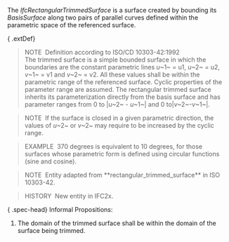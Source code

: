 The _IfcRectangularTrimmedSurface_ is a surface created by bounding its _BasisSurface_ along two pairs of parallel curves defined within the parametric space of the referenced surface.

{ .extDef}
> NOTE&nbsp; Definition according to ISO/CD 10303-42:1992  
> The trimmed surface is a simple bounded surface in which the boundaries are the constant parametric lines _u_\~1\~ = u1, _u_\~2\~ = u2, _v_\~1\~ = v1 and _v_\~2\~ = v2. All these values shall be within the parametric range of the referenced surface. Cyclic properties of the parameter range are assumed. The rectangular trimmed surface inherits its parameterization directly from the basis surface and has parameter ranges from 0 to |_u_\~2\~ - _u_\~1\~| and 0 to|_v_\~2\~-_v_\~1\~|.

> NOTE&nbsp; If the surface is closed in a given parametric direction, the values of _u_\~2\~ or _v_\~2\~ may require to be increased by the cyclic range.

> EXAMPLE&nbsp; 370 degrees is equivalent to 10 degrees, for those surfaces whose parametric form is defined using circular functions (sine and cosine).

> NOTE&nbsp; Entity adapted from \*\*rectangular_trimmed_surface\*\* in ISO 10303-42.

> HISTORY&nbsp; New entity in IFC2x.

{ .spec-head}
Informal Propositions:

1. The domain of the trimmed surface shall be within the domain of the surface being trimmed.

